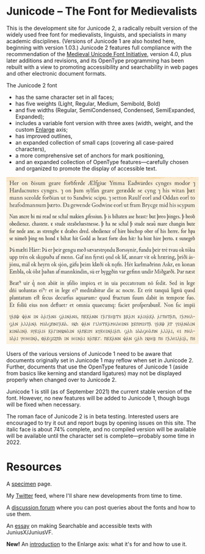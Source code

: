 # Junicode – The Font for Medievalists

This is the development site for Junicode 2, a radically rebuilt version of the
widely used free font for medievalists, linguists, and specialists in many academic
disciplines. (Versions of Junicode 1 are also hosted here, beginning with version
1.03.) Junicode 2 features full compliance with the recommendation of the
[Medieval Unicode Font Initiative](https://skaldic.abdn.ac.uk/m.php?p=mufi),
version 4.0, plus later additions and revisions, and its OpenType programming has
been rebuilt with a view to promoting accessibility and searchability in web pages
and other electronic document formats.

The Junicode 2 font

- has the same character set in all faces;
- has five weights (Light, Regular, Medium, Semibold, Bold)
- and five widths (Regular, SemiCondensed, Condensed, SemiExpanded, Expanded);
- includes a variable font version with three axes (width, weight, and the custom
  [Enlarge](https://psb1558.github.io/Junicode-font/EnlargedAxis.html) axis;
- has improved outlines,
- an expanded collection of small caps (covering all case-paired characters),
- a more comprehensive set of anchors for mark positioning,
- and an expanded collection of OpenType features—carefully chosen and organized to promote
the display of accessible text.

![Sample Image](sample-image.jpg)

Users of the various versions of Junicode 1 need to be aware that documents
originally set in Junicode 1 may reflow when set in Junicode 2. Further,
documents that use the OpenType features of Junicode 1 (aside from basics like
kerning and standard ligatures) may not be displayed properly when changed over
to Junicode 2.

Junicode 1 is still (as of September 2021) the current stable version of the
font. However, no new features will be added to Junicode 1, though bugs will be
fixed when necessary.

The roman face of Junicode 2 is in beta testing. Interested users are encouraged
to try it out and report bugs by opening issues on this site. The italic face is
about 74% complete, and no compiled version will be available will be available
until the character set is complete—probably some time in 2022.

# Resources

A [specimen](https://psb1558.github.io/Junicode-font/) page.

My [Twitter](https://twitter.com/InPbaker) feed, where I'll share new developments from time to time.

A [discussion forum](https://github.com/psb1558/Junicode-font/discussions) where you can post queries about the fonts and how to use them.

An [essay](https://psb1558.github.io/Junicode-font/Searchability.html) on making Searchable and accessible texts with JuniusX/JuniusVF.

**New!** An [introduction](https://psb1558.github.io/Junicode-font/EnlargedAxis.html) to the Enlarge axis: what it's for and how to use it.
